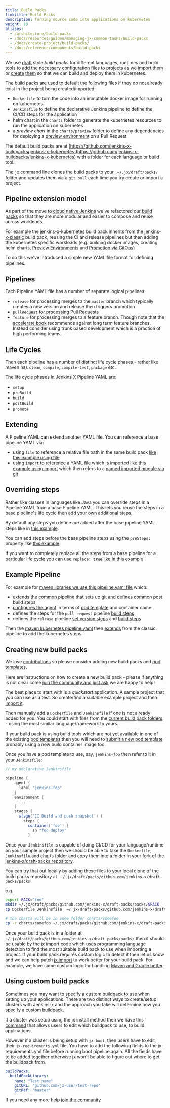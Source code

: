 ```yaml
---
title: Build Packs
linktitle: Build Packs
description: Turning source code into applications on kubernetes
weight: 10
aliases:
  - /architecture/build-packs
  - /docs/resources/guides/managing-jx/common-tasks/build-packs
  - /docs/create-project/build-packs/
  - /docs/reference/components/build-packs
---
```


We use [draft](https://draft.sh/) style _build packs_ for different languages, runtimes and build tools to add the necessary configuration files to projects as we [import them](/docs/resources/guides/using-jx/creating/import/) or [create](/docs/resources/guides/using-jx/common-tasks/create-spring/) [them](/docs/getting-started/first-project/create-quickstart/) so that we can build and deploy them in kubernetes.

The build packs are used to default the following files if they do not already exist in the project being created/imported:

* `Dockerfile` to turn the code into an immutable docker image for running on kubernetes
* `Jenkinsfile` to define the declarative Jenkins pipeline to define the CI/CD steps for the application
* helm chart in the `charts` folder to generate the kubernetes resources to run the application on kubernetes
* a _preview chart_ in the `charts/preview` folder to define any dependencies for deploying a [preview environment](/about/concepts/features/#preview-environments) on a Pull Request

The default build packs are at [https://github.com/jenkins-x-buildpacks/jenkins-x-kubernetes](https://github.com/jenkins-x-buildpacks/jenkins-x-kubernetes) with a folder for each language or build tool.

The `jx` command line clones the build packs to your `.~/.jx/draft/packs/` folder and updates them via a `git pull` each time you try create or import a project.

## Pipeline extension model

As part of the move to [cloud native Jenkins](/docs/resources/guides/managing-jx/common-tasks/cloud-native-jenkins/) we've refactored our [build packs](https://github.com/jenkins-x-buildpacks/) so that they are more modular and easier to compose and reuse across workloads.

For example the [jenkins-x-kubernetes](https://github.com/jenkins-x-buildpacks/jenkins-x-kubernetes) build pack inherits from the [jenkins-x-classic](https://github.com/jenkins-x-buildpacks/jenkins-x-classic) build pack, reusing the CI and release pipelines but then adding the kubernetes specific workloads (e.g. building docker images, creating helm charts, [Preview Environments](/about/concepts/features/#preview-environments) and [Promotion via GitOps](/about/concepts/features/#promotion))

To do this we've introduced a simple new YAML file format for defining pipelines.


## Pipelines

Each Pipeline YAML file has a number of separate logical pipelines:

* `release` for processing merges to the `master` branch which typically creates a new version and release then triggers promotion
* `pullRequest` for processing Pull Requests
* `feature` for processing merges to a feature branch. Though note that the [accelerate book](/about/accelerate/) recommends against long term feature branches. Instead consider using trunk based development which is a practice of high performing teams.

## Life Cycles

Then each pipeline has a number of distinct life cycle phases - rather like maven has `clean`, `compile`, `compile-test`, `package` etc.

The life cycle phases in Jenkins X Pipeline YAML are:

* `setup`
* `preBuild`
* `build`
* `postBuild`
* `promote`

## Extending

A Pipeline YAML can extend another YAML file. You can reference a base pipeline YAML via:

* using `file` to reference a relative file path in the same build pack [like this example using file](https://github.com/jenkins-x-buildpacks/jenkins-x-classic/blob/f7027df958eb385d50fec0c0368e606a6d5eb9df/packs/maven/pipeline.yaml#L1-L2)
* using `import` to reference a YAML file which is imported like [this example using import](https://github.com/jenkins-x-buildpacks/jenkins-x-kubernetes/blob/45819e05fa197d9069af682fbbcad0af8d8d605a/packs/maven/pipeline.yaml#L2-L3) which then refers to a [named imported module via git](https://github.com/jenkins-x-buildpacks/jenkins-x-kubernetes/blob/45819e05fa197d9069af682fbbcad0af8d8d605a/packs/imports.yaml#L2-L4)

## Overriding steps

Rather like classes in languages like Java you can override steps in a Pipeline YAML from a base Pipeline YAML. This lets you reuse the steps in a base pipeline's life cycle then add your own additional steps.

By default any steps you define are added after the base pipeline YAML steps like in [this example](https://github.com/jenkins-x/jx/blob/0520fe3d9740cbcb1cc9754e173fe7726219f58e/pkg/jx/cmd/test_data/step_buildpack_apply/inheritence/pipeline.yaml#L7).

You can add steps before the base pipeline steps using the `preSteps: ` property like [this example](https://github.com/jenkins-x/jx/blob/0520fe3d9740cbcb1cc9754e173fe7726219f58e/pkg/jx/cmd/test_data/step_buildpack_apply/inheritence2/pipeline.yaml#L6)

If you want to completely replace all the steps from a base pipeline for a particular life cycle you can use `replace: true` like in [this example](https://github.com/jenkins-x/jx/blob/0520fe3d9740cbcb1cc9754e173fe7726219f58e/pkg/jx/cmd/test_data/step_buildpack_apply/inheritence2/pipeline.yaml#L11-L14)

## Example Pipeline

For example for [maven libraries we use this pipeline.yaml file](https://github.com/jenkins-x-buildpacks/jenkins-x-classic/blob/f7027df958eb385d50fec0c0368e606a6d5eb9df/packs/maven/pipeline.yaml) which:

* [extends](https://github.com/jenkins-x-buildpacks/jenkins-x-classic/blob/f7027df958eb385d50fec0c0368e606a6d5eb9df/packs/maven/pipeline.yaml#L1-L2) the [common pipeline](https://github.com/jenkins-x-buildpacks/jenkins-x-classic/blob/f7027df958eb385d50fec0c0368e606a6d5eb9df/packs/pipeline.yaml) that sets up git and defines common post build steps
* [configures the agent](https://github.com/jenkins-x-buildpacks/jenkins-x-classic/blob/f7027df958eb385d50fec0c0368e606a6d5eb9df/packs/maven/pipeline.yaml#L3-L5) in terms of [pod template](/docs/resources/guides/managing-jx/common-tasks/pod-templates/) and container name
* defines the steps for the `pull request` pipeline [build steps](https://github.com/jenkins-x-buildpacks/jenkins-x-classic/blob/f7027df958eb385d50fec0c0368e606a6d5eb9df/packs/maven/pipeline.yaml#L7-L11)
* defines the `release` pipeline [set version steps](https://github.com/jenkins-x-buildpacks/jenkins-x-classic/blob/f7027df958eb385d50fec0c0368e606a6d5eb9df/packs/maven/pipeline.yaml#L13-L18) and [build steps](https://github.com/jenkins-x-buildpacks/jenkins-x-classic/blob/f7027df958eb385d50fec0c0368e606a6d5eb9df/packs/maven/pipeline.yaml#L19-L21)

Then the [maven kubernetes pipeline.yaml](https://github.com/jenkins-x-buildpacks/jenkins-x-kubernetes/blob/45819e05fa197d9069af682fbbcad0af8d8d605a/packs/maven/pipeline.yaml) then [extends](https://github.com/jenkins-x-buildpacks/jenkins-x-kubernetes/blob/45819e05fa197d9069af682fbbcad0af8d8d605a/packs/maven/pipeline.yaml#L2-L3) from the classic pipeline to add the kubernetes steps

## Creating new build packs

We love [contributions](/community/) so please consider adding new build packs and [pod templates](/docs/resources/guides/managing-jx/common-tasks/pod-templates/).

Here are instructions on how to create a new build pack - please if anything is not clear come [join the community and just ask](/community/) we are happy to help!

The best place to start with is a _quickstart_ application. A sample project that you can use as a test. So create/find a suitable example project and then [import it](/docs/resources/guides/using-jx/creating/import/).

Then manually add a `Dockerfile` and `Jenkinsfile` if one is not already added for you. You could start with files from the [current build pack folders](https://github.com/jenkins-x-buildpacks/jenkins-x-kubernetes/tree/master/packs) - using the most similar language/framework to yours.

If your build pack is using build tools which are not yet available in one of the existing [pod templates](/docs/reference/components/pod-templates/) then you will need to [submit a new pod template](/docs/reference/components/pod-templates/) probably using a new build container image too.

Once you have a pod template to use, say, `jenkins-foo` then refer to it in your `Jenkinsfile`:

```groovy
// my declarative Jenkinsfile

pipeline {
    agent {
      label "jenkins-foo"
    }
    environment {
      ...
    }
    stages {
      stage('CI Build and push snapshot') {
        steps {
          container('foo') {
            sh "foo deploy"
          }
```

Once your `Jenkinsfile` is capable of doing CI/CD for your language/runtime on your sample project then we should be able to take the `Dockerfile`, `Jenkinsfile` and charts folder and copy them into a folder in your fork of the [jenkins-x/draft-packs repository](https://github.com/jenkins-x-buildpacks/jenkins-x-kubernetes).

You can try that out locally by adding these files to your local clone of the build packs repository at ` ~/.jx/draft/packs/github.com/jenkins-x/draft-packs/packs`

e.g.

```sh
export PACK="foo"
mkdir ~/.jx/draft/packs/github.com/jenkins-x/draft-packs/packs/$PACK
cp Dockerfile Jenkinsfile  ~/.jx/draft/packs/github.com/jenkins-x/draft-packs/packs/$PACK

# the charts will be in some folder charts/somefoo
cp -r charts/somefoo ~/.jx/draft/packs/github.com/jenkins-x/draft-packs/packs/$PACK/charts
```

Once your build pack is in a folder at `~/.jx/draft/packs/github.com/jenkins-x/draft-packs/packs/`
then it should be usable by the [jx import](/commands/jx_import/) code
which uses programming language detection to find the most suitable build pack to use when importing a project.
If your build pack requires custom logic to detect it then let us know
and we can help patch [jx import](/commands/jx_import/) to work better for your build pack.
For example, we have some custom logic for handling [Maven and Gradle better](https://github.com/jenkins-x/jx/blob/712d9edf5e55aafaadfb3e0ac57692bb44634b1c/pkg/jx/cmd/common_buildpacks.go#L82:L108).

## Using custom build packs

Sometimes you may want to specify a custom buildpack to use when setting up your
applications. There are two distinct ways to create/setup clusters with
Jenkins-x and the approach you take will determine how you specify a custom
buildpack.

If a cluster was setup using the jx install method then we have this
[command](/commands/jx_edit_buildpack) that allows users to edit which buildpack
to use, to build applications.

However if a cluster is being setup with `jx boot`, then users have to edit
their `jx-requirements.yml` file. You have to add the following fields to the
jx-requirements.yml file before running boot pipeline again. All the fields have
to be added together otherwise jx won't be able to figure out where to get the
buildpack from.

```yaml
buildPacks:
  buildPackLibrary:
    name: "Test name"
    gitURL: "github.com/jx-user/test-repo"
    gitRef: "master"
```

If you need any more help [join the community](/community/)
